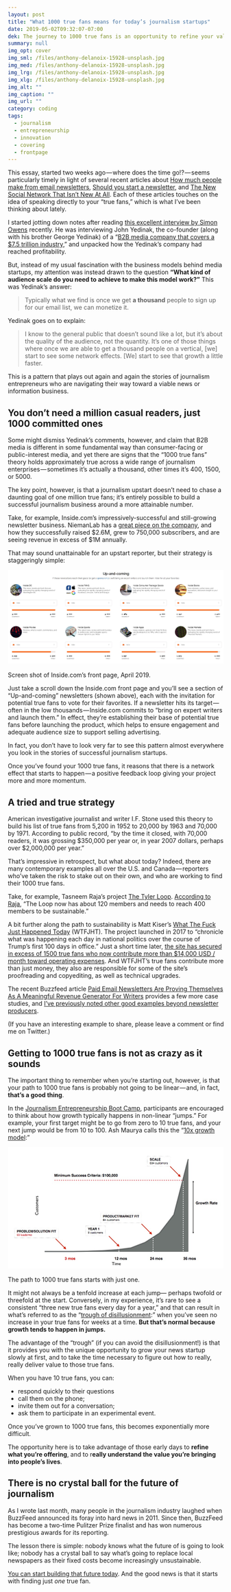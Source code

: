 ```yaml
---
layout: post
title: "What 1000 true fans means for today’s journalism startups"
date: 2019-05-02T09:32:07-07:00
dek: The journey to 1000 true fans is an opportunity to refine your value proposition
summary: null
img_opt: cover
img_sml: /files/anthony-delanoix-15928-unsplash.jpg
img_med: /files/anthony-delanoix-15928-unsplash.jpg
img_lrg: /files/anthony-delanoix-15928-unsplash.jpg
img_xlg: /files/anthony-delanoix-15928-unsplash.jpg
img_alt: ""
img_caption: ""
img_url: ""
category: coding
tags: 
  - journalism
  - entrepreneurship
  - innovation
  - covering
  - frontpage
---
```



This essay, started two weeks ago — where does the time go!? — seems particularly timely in light of several recent articles about [How much people make from email newsletters](https://www.buzzfeed.com/alexkantrowitz/writers-have-been-trying-to-support-online-themselves-for), [Should you start a newsletter](https://luke.substack.com/p/should-you-start-a-newsletter-maybe), and [The New Social Network That Isn’t New At All](https://www.nytimes.com/2019/03/19/technology/new-social-network-email-newsletter.html). Each of these articles touches on the idea of speaking directly to your “true fans,” which is what I’ve been thinking about lately.

I started jotting down notes after reading [this excellent interview by Simon Owens](https://medium.com/the-business-of-content/this-b2b-media-company-covers-a-7-5-trillion-industry-and-is-profitable-3da6ba3be6d8) recently. He was interviewing John Yedinak, the co-founder (along with his brother George Yedinak) of a “[B2B media company that covers a $7.5 trillion industry](https://medium.com/the-business-of-content/this-b2b-media-company-covers-a-7-5-trillion-industry-and-is-profitable-3da6ba3be6d8),” and unpacked how the Yedinak’s company had reached profitability.

But, instead of my usual fascination with the business models behind media startups, my attention was instead drawn to the question **“What kind of audience scale do you need to achieve to make this model work?”** This was Yedinak’s answer:


> Typically what we find is once we get **a thousand** people to sign up for our email list, we can monetize it.

Yedinak goes on to explain:


> I know to the general public that doesn’t sound like a lot, but it’s about the quality of the audience, not the quantity. It’s one of those things where once we are able to get a thousand people on a vertical, [we] start to see some network effects. [We] start to see that growth a little faster.

This is a pattern that plays out again and again the stories of journalism entrepreneurs who are navigating their way toward a viable news or information business.

## **You don’t need a million casual readers, just 1000 committed ones**

Some might dismiss Yedinak’s comments, however, and claim that B2B media is different in some fundamental way than consumer-facing or public-interest media, and yet there are signs that the “1000 true fans” theory holds approximately true across a wide range of journalism enterprises — sometimes it’s actually a thousand, other times it’s 400, 1500, or 5000.

The key point, however, is that a journalism upstart doesn’t need to chase a daunting goal of one million true fans; it’s entirely possible to build a successful journalism business around a more attainable number.

Take, for example, Inside.com’s impressively-successful and still-growing newsletter business. NiemanLab has a [great piece on the company](https://www.niemanlab.org/2019/02/inside-insides-new-local-newsletters-and-its-plans-to-keep-scaling-with-750000-active-subscribers-on-board/), and how they successfully raised $2.6M, grew to 750,000 subscribers, and are seeing revenue in excess of $1M annually.

That may sound unattainable for an upstart reporter, but their strategy is staggeringly simple:

![Front page of Inside.com](/files/Inside___Real_news__curated_by_real_humans.jpg)


Screen shot of Inside.com’s front page, April 2019.

Just take a scroll down the Inside.com front page and you’ll see a section of “Up-and-coming” newsletters (shown above), each with the invitation for potential true fans to vote for their favorites. If a newsletter hits its target — often in the low thousands — Inside.com commits to “bring on expert writers and launch them.” In effect, they’re establishing their base of potential true fans before launching the product, which helps to ensure engagement and adequate audience size to support selling advertising.

In fact, you don’t have to look very far to see this pattern almost everywhere you look in the stories of successful journalism startups.

Once you’ve found your 1000 true fans, it reasons that there is a network effect that starts to happen — a positive feedback loop giving your project more and more momentum.


## **A tried and true strategy**

American investigative journalist and writer I.F. Stone used this theory to build his list of true fans from 5,200 in 1952 to 20,000 by 1963 and 70,000 by 1971. According to public record, “by the time it closed, with 70,000 readers, it was grossing $350,000 per year or, in year 2007 dollars, perhaps over $2,000,000 per year.”

That’s impressive in retrospect, but what about today? Indeed, there are many contemporary examples all over the U.S. and Canada — reporters who’ve taken the risk to stake out on their own, and who are working to find their 1000 true fans.

Take, for example, Tasneem Raja’s project [The Tyler Loop](https://thetylerloop.com/). [According to Raja](https://www.lenfestinstitute.org/solution-set/2019/04/11/deep-in-the-heart-of-texas-the-tyler-loop-a-digital-news-startup-is-working-toward-sustainability/), “The Loop now has about 120 members and needs to reach 400 members to be sustainable.”

A bit further along the path to sustainability is Matt Kiser’s [What The Fuck Just Happened Today](https://whatthefuckjusthappenedtoday.com/) (WTFJHT). The project launched in 2017 to “chronicle what was happening each day in national politics over the course of Trump’s first 100 days in office.” Just a short time later, [the site has secured in excess of 1500 true fans who now contribute more than $14,000 USD / month toward operating expenses](https://www.lenfestinstitute.org/solution-set/2018/03/08/wtf-just-happened-today-rethinking-membership/). And WTFJHT’s true fans contribute more than just money, they also are responsible for some of the site’s proofreading and copyediting, as well as technical upgrades.

The recent Buzzfeed article [Paid Email Newsletters Are Proving Themselves As A Meaningful Revenue Generator For Writers](https://www.buzzfeed.com/alexkantrowitz/writers-have-been-trying-to-support-online-themselves-for) provides a few more case studies, and [I’ve previously noted other good examples beyond newsletter producers](https://medium.com/s/story/judgement-day-for-journalism-will-digital-news-startups-be-ready-to-face-the-challenge-613c0ca3b39c).

(If you have an interesting example to share, please leave a comment or find me on Twitter.)


## **Getting to 1000 true fans is not as crazy as it sounds**

The important thing to remember when you’re starting out, however, is that your path to 1000 true fans is probably not going to be linear — and, in fact, **that’s a good thing**.

In the [Journalism Entrepreneurship Boot Camp](https://journalismentrepreneurship.com/), participants are encouraged to think about how growth typically happens in non-linear “jumps.” For example, your first target might be to go from zero to 10 true fans, and your next jump would be from 10 to 100. Ash Maurya calls this the “[10x growth model](https://blog.leanstack.com/the-10x-product-launch-35b415163313):”



![Example of a 10x growth model](/files/traction-model.jpg)


The path to 1000 true fans starts with just one.

It might not always be a tenfold increase at each jump— perhaps twofold or threefold at the start. Conversely, in my experience, it’s rare to see a consistent “three new true fans every day for a year,” and that can result in what’s referred to as the “[trough of disillusionment](https://zigzagpod.com/2019/02/27/s3-ep4-the-trough-of-disillusionment/):” when you’ve seen no increase in your true fans for weeks at a time. **But that’s normal because growth tends to happen in jumps.**

The advantage of the “trough” (if you can avoid the disillusionment!) is that it provides you with the unique opportunity to grow your news startup slowly at first, and to take the time necessary to figure out how to really, really deliver value to those true fans.

When you have 10 true fans, you can:



*   respond quickly to their questions
*   call them on the phone;
*   invite them out for a conversation;
*   ask them to participate in an experimental event.

Once you’ve grown to 1000 true fans, this becomes exponentially more difficult.

The opportunity here is to take advantage of those early days to **refine what you’re offering**, and to r**eally understand the value you’re bringing into people’s lives**.


## **There is no crystal ball for the future of journalism**

As I wrote last month, many people in the journalism industry laughed when BuzzFeed announced its foray into hard news in 2011. Since then, BuzzFeed has become a two-time Pulitzer Prize finalist and has won numerous prestigious awards for its reporting.

The lesson there is simple: nobody knows what the future of is going to look like; nobody has a crystal ball to say what’s going to replace local newspapers as their fixed costs become increasingly unsustainable.

[You can start building that future today](https://journalismentrepreneurship.com/). And the good news is that it starts with finding just _one_ true fan.


